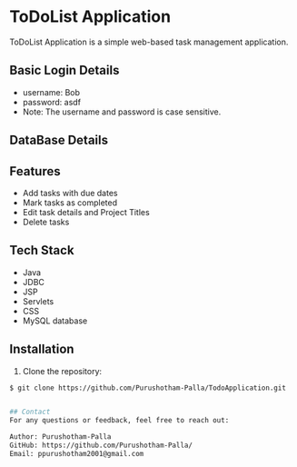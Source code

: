 # ToDoList Application

ToDoList Application is a simple web-based task management application.

## Basic Login Details

- username: Bob
- password: asdf
- Note: The username and password is case sensitive.

## DataBase Details


  
## Features

- Add tasks with due dates
- Mark tasks as completed
- Edit task details and Project Titles
- Delete tasks 


## Tech Stack

- Java
- JDBC
- JSP
- Servlets
- CSS
- MySQL database

## Installation

1. Clone the repository:

```bash
$ git clone https://github.com/Purushotham-Palla/TodoApplication.git


## Contact
For any questions or feedback, feel free to reach out:

Author: Purushotham-Palla
GitHub: https://github.com/Purushotham-Palla/
Email: ppurushotham2001@gmail.com
